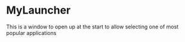 MyLauncher
==========

This is a window to open up at the start to allow selecting one of most popular applications
